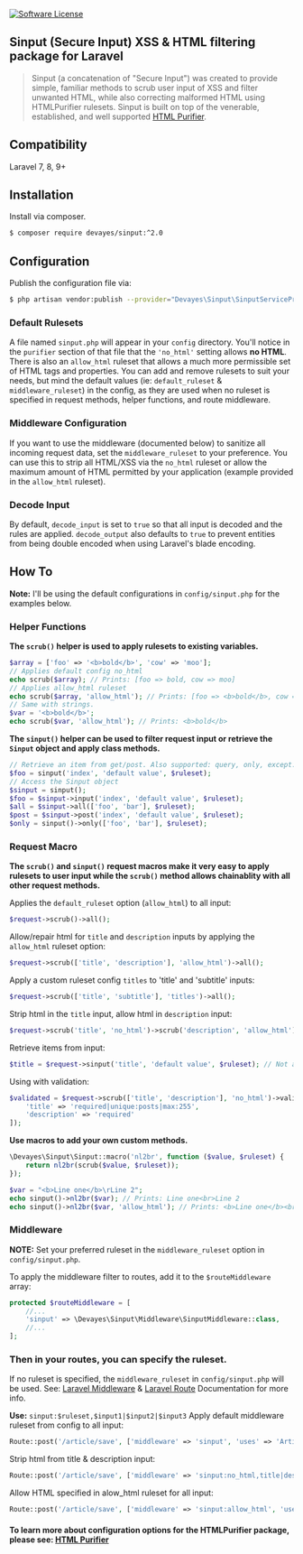 
[![Software License](https://img.shields.io/badge/license-MIT-brightgreen.svg?style=flat-square)](LICENSE)

## Sinput (Secure Input) XSS & HTML filtering package for Laravel

> Sinput (a concatenation of "Secure Input") was created to provide simple, familiar methods to scrub user input of XSS and filter unwanted HTML, while also correcting malformed HTML using HTMLPurifier rulesets. Sinput is built on top of the venerable, established, and well supported [HTML Purifier](http://htmlpurifier.org/ "HTML Purifier").




## Compatibility
Laravel 7, 8, 9+

## Installation
Install via composer.
```bash
$ composer require devayes/sinput:^2.0
```

## Configuration
Publish the configuration file via:
```bash
$ php artisan vendor:publish --provider="Devayes\Sinput\SinputServiceProvider"
```

### Default Rulesets
A file named `sinput.php` will appear in your `config` directory. You'll notice in the `purifier` section of that file that the `'no_html'` setting allows **no HTML**. There is also an `allow_html` ruleset that allows a much more permissible set of HTML tags and properties. You can add and remove rulesets to suit your needs, but mind the default values (ie: `default_ruleset` & `middleware_ruleset`) in the config, as they are used when no ruleset is specified in request methods, helper functions, and route middleware.

### Middleware Configuration
If you want to use the middleware (documented below) to sanitize all incoming request data, set the `middleware_ruleset` to your preference. You can use this to strip all HTML/XSS via the `no_html` ruleset or allow the maximum amount of HTML permitted by your application (example provided in the `allow_html` ruleset).

### Decode Input
By default, `decode_input` is set to `true` so that all input is decoded and the rules are applied. `decode_output` also defaults to `true` to prevent entities from being double encoded when using Laravel's blade encoding.

## How To

**Note:** I'll be using the default configurations in `config/sinput.php` for the examples below.

### Helper Functions
**The `scrub()` helper is used to apply rulesets to existing variables.**
```php
$array = ['foo' => '<b>bold</b>', 'cow' => 'moo'];
// Applies default config no_html
echo scrub($array); // Prints: [foo => bold, cow => moo]
// Applies allow_html ruleset
echo scrub($array, 'allow_html'); // Prints: [foo => <b>bold</b>, cow => moo]
// Same with strings.
$var = '<b>bold</b>';
echo scrub($var, 'allow_html'); // Prints: <b>bold</b>
```
**The `sinput()` helper can be used to filter request input or retrieve the `Sinput` object and apply class methods.**
```php
// Retrieve an item from get/post. Also supported: query, only, except.
$foo = sinput('index', 'default value', $ruleset);
// Access the Sinput object
$sinput = sinput();
$foo = $sinput->input('index', 'default value', $ruleset);
$all = $sinput->all(['foo', 'bar'], $ruleset);
$post = $sinput->post('index', 'default value', $ruleset);
$only = sinput()->only(['foo', 'bar'], $ruleset);
```

### Request Macro
**The `scrub()` and `sinput()` request macros make it very easy to apply rulesets to user input while the `scrub()` method allows chainablity with all other request methods.**

Applies the `default_ruleset` option (`allow_html`) to all input:
```php
$request->scrub()->all();
```
Allow/repair html for `title` and `description` inputs by applying the `allow_html` ruleset option:
```php
$request->scrub(['title', 'description'], 'allow_html')->all();
```
Apply a custom ruleset config `titles` to 'title' and 'subtitle' inputs:
```php
$request->scrub(['title', 'subtitle'], 'titles')->all();
```
Strip html in the `title` input, allow html in `description` input:
```php
$request->scrub('title', 'no_html')->scrub('description', 'allow_html')->all();
```
Retrieve items from input:
```php
$title = $request->sinput('title', 'default value', $ruleset); // Not a chainable method.
```
Using with validation:
```php
$validated = $request->scrub(['title', 'description'], 'no_html')->validate([
    'title' => 'required|unique:posts|max:255',
    'description' => 'required'
]);
```

**Use macros to add your own custom methods.**
```php
\Devayes\Sinput\Sinput::macro('nl2br', function ($value, $ruleset) {
    return nl2br(scrub($value, $ruleset));
});

$var = "<b>Line one</b>\rLine 2";
echo sinput()->nl2br($var); // Prints: Line one<br>Line 2
echo sinput()->nl2br($var, 'allow_html'); // Prints: <b>Line one</b><br>Line 2
```

### Middleware
**NOTE:** Set your preferred ruleset in the `middleware_ruleset` option in `config/sinput.php`.

To apply the middleware filter to routes, add it to the `$routeMiddleware` array:
```php
protected $routeMiddleware = [
    //...
    'sinput' => \Devayes\Sinput\Middleware\SinputMiddleware::class,
    //...
];
```

### Then in your routes, you can specify the ruleset.
If no ruleset is specified, the `middleware_ruleset` in `config/sinput.php` will be used. See: [Laravel Middleware](https://laravel.com/docs/8.x/middleware) & [Laravel Route](https://laravel.com/docs/8.x/routing) Documentation for more info.

**Use:** `sinput:$ruleset,$input1|$input2|$input3`
Apply default middleware ruleset from config to all input:
```php
Route::post('/article/save', ['middleware' => 'sinput', 'uses' => 'ArticlesController@postSave']);
```
Strip html from title & description input:
```php
Route::post('/article/save', ['middleware' => 'sinput:no_html,title|description', 'uses' => 'ArticlesController@postSave']);
```
Allow HTML specified in alow_html ruleset for all input:
```php
Route::post('/article/save', ['middleware' => 'sinput:allow_html', 'uses' => 'ArticlesController@postSave']);
```

#### To learn more about configuration options for the HTMLPurifier package, please see: [HTML Purifier](http://htmlpurifier.org/live/configdoc/plain.html "HTML Purifier")
